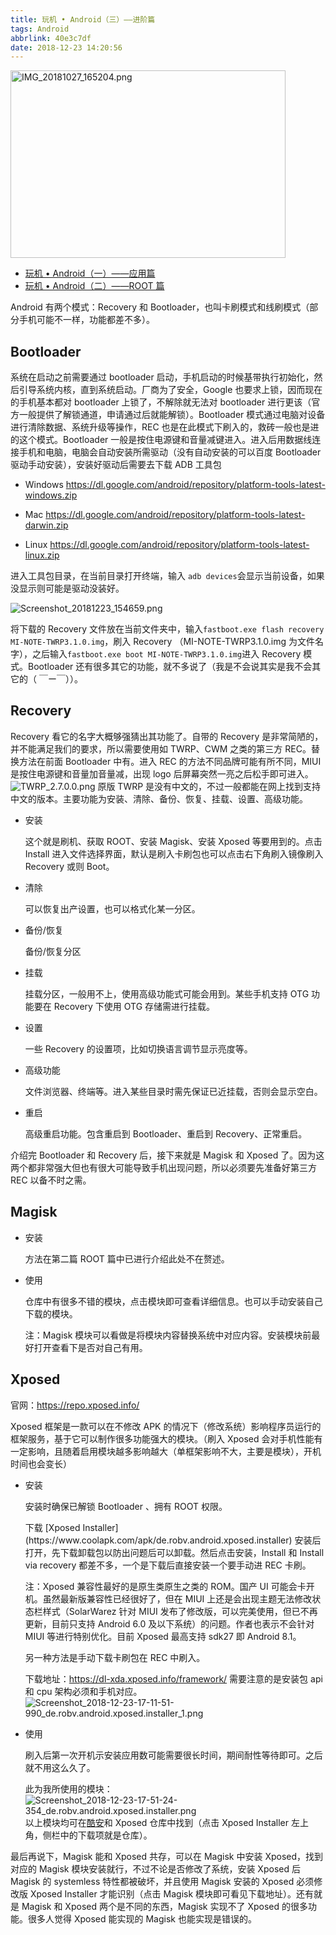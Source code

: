 ```yaml
---
title: 玩机 • Android（三）——进阶篇
tags: Android
abbrlink: 40e3c7df
date: 2018-12-23 14:20:56
---
```

<img src="https://i.loli.net/2018/10/27/5bd428f849cf9.png" alt="IMG_20181027_165204.png" height="300" width="440"/>
<!--more-->

- [玩机 • Android（一）——应用篇](https://hoshizora.tw/posts/9e7b6f05.html)
- [玩机 • Android（二）——ROOT 篇](https://hoshizora.tw/posts/fab8c3b3.html)

Android 有两个模式：Recovery 和 Bootloader，也叫卡刷模式和线刷模式（部分手机可能不一样，功能都差不多）。

## Bootloader
  
系统在启动之前需要通过 bootloader 启动，手机启动的时候基带执行初始化，然后引导系统内核，直到系统启动。厂商为了安全，Google 也要求上锁，因而现在的手机基本都对 bootloader 上锁了，不解除就无法对 bootloader 进行更该（官方一般提供了解锁通道，申请通过后就能解锁）。Bootloader 模式通过电脑对设备进行清除数据、系统升级等操作，REC 也是在此模式下刷入的，救砖一般也是进的这个模式。Bootloader 一般是按住电源键和音量减键进入。进入后用数据线连接手机和电脑，电脑会自动安装所需驱动（没有自动安装的可以百度 Bootloader 驱动手动安装），安装好驱动后需要去下载 ADB 工具包
  
- Windows <https://dl.google.com/android/repository/platform-tools-latest-windows.zip>

- Mac <https://dl.google.com/android/repository/platform-tools-latest-darwin.zip>

- Linux
<https://dl.google.com/android/repository/platform-tools-latest-linux.zip>

进入工具包目录，在当前目录打开终端，输入 `adb devices`会显示当前设备，如果没显示则可能是驱动没装好。

![Screenshot_20181223_154659.png](https://i.loli.net/2018/12/23/5c1f3dca16d41.png)

将下载的 Recovery 文件放在当前文件夹中，输入`fastboot.exe flash recovery MI-NOTE-TWRP3.1.0.img`，刷入 Recovery （MI-NOTE-TWRP3.1.0.img 为文件名字），之后输入`fastboot.exe boot MI-NOTE-TWRP3.1.0.img`进入 Recovery 模式。Bootloader 还有很多其它的功能，就不多说了（我是不会说其实是我不会其它的（ ￣ー￣））。

## Recovery

Recovery 看它的名字大概够强猜出其功能了。自带的 Recovery 是非常简陋的，并不能满足我们的要求，所以需要使用如 TWRP、CWM 之类的第三方 REC。替换方法在前面 Bootloader 中有。进入 REC 的方法不同品牌可能有所不同，MIUI 是按住电源键和音量加音量减，出现 logo 后屏幕突然一亮之后松手即可进入。
![TWRP_2.7.0.0.png](https://i.loli.net/2018/12/23/5c1f47bbbe168.png)
原版 TWRP 是没有中文的，不过一般都能在网上找到支持中文的版本。主要功能为安装、清除、备份、恢复、挂载、设置、高级功能。

- 安装

    这个就是刷机、获取 ROOT、安装 Magisk、安装 Xposed 等要用到的。点击 Install 进入文件选择界面，默认是刷入卡刷包也可以点击右下角刷入镜像刷入 Recovery 或则 Boot。
- 清除

    可以恢复出产设置，也可以格式化某一分区。
- 备份/恢复
  
    备份/恢复分区
- 挂载

    挂载分区，一般用不上，使用高级功能式可能会用到。某些手机支持 OTG 功能要在 Recovery 下使用 OTG 存储需进行挂载。
- 设置
  
    一些 Recovery 的设置项，比如切换语言调节显示亮度等。
- 高级功能

    文件浏览器、终端等。进入某些目录时需先保证已近挂载，否则会显示空白。
- 重启

    高级重启功能。包含重启到 Bootloader、重启到 Recovery、正常重启。

介绍完 Bootloader 和 Recovery 后，接下来就是 Magisk 和 Xposed 了。因为这两个都非常强大但也有很大可能导致手机出现问题，所以必须要先准备好第三方 REC 以备不时之需。

## Magisk

- 安装

    方法在第二篇 ROOT 篇中已进行介绍此处不在赘述。

- 使用
  
  仓库中有很多不错的模块，点击模块即可查看详细信息。也可以手动安装自己下载的模块。

  注：Magisk 模块可以看做是将模块内容替换系统中对应内容。安装模块前最好打开查看下是否对自己有用。

## Xposed

官网：<https://repo.xposed.info/>

Xposed 框架是一款可以在不修改 APK 的情况下（修改系统）影响程序员运行的框架服务，基于它可以制作很多功能强大的模块。（刷入 Xposed 会对手机性能有一定影响，且随着启用模块越多影响越大（单框架影响不大，主要是模块），开机时间也会变长）

- 安装
  
  <div class="note danger"><p>安装时确保已解锁 Bootloader 、拥有 ROOT 权限。</p>
  下载 [Xposed Installer](https://www.coolapk.com/apk/de.robv.android.xposed.installer) 安装后打开，先下载卸载包以防出问题后可以卸载。然后点击安装，Install 和 Install via recovery 都差不多，一个是下载后直接安装一个要手动进 REC 卡刷。
  
  注：Xposed 兼容性最好的是原生类原生之类的 ROM。国产 UI 可能会卡开机。虽然最新版兼容性已经很好了，但在 MIUI 上还是会出现主题无法修改状态栏样式（SolarWarez 针对 MIUI 发布了修改版，可以完美使用，但已不再更新，目前只支持 Android 6.0 及以下系统）的问题。作者也表示不会针对 MIUI 等进行特别优化。目前 Xposed 最高支持 sdk27 即 Android 8.1。

  另一种方法是手动下载卡刷包在 REC 中刷入。

  下载地址：<https://dl-xda.xposed.info/framework/>
  需要注意的是安装包 api 和 cpu 架构必须和手机对应。
  ![Screenshot_2018-12-23-17-11-51-990_de.robv.android.xposed.installer_1.png](https://i.loli.net/2018/12/23/5c1f58022cc48.png)

- 使用

    刷入后第一次开机示安装应用数可能需要很长时间，期间耐性等待即可。之后就不用这么久了。

    此为我所使用的模块：
    ![Screenshot_2018-12-23-17-51-24-354_de.robv.android.xposed.installer.png](https://i.loli.net/2018/12/23/5c1f5b674418b.png)
    以上模块均可在[酷安](https://www.coolapk.com)和 Xposed 仓库中找到（点击 Xposed Installer 左上角，侧栏中的下载项就是仓库）。

最后再说下，Magisk 能和 Xposed 共存，可以在 Magisk 中安装 Xposed，找到对应的 Magisk 模块安装就行，不过不论是否修改了系统，安装 Xposed 后 Magisk 的 systemless 特性都被破坏，并且使用 Magisk 安装的 Xposed 必须修改版 Xposed Installer 才能识别（点击 Magisk 模块即可看见下载地址）。还有就是 Magisk 和 Xposed 两个是不同的东西，Magisk 实现不了 Xposed 的很多功能。很多人觉得 Xposed 能实现的 Magisk 也能实现是错误的。